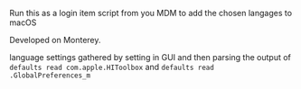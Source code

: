 Run this as a login item script from you MDM to add the chosen langages to macOS

Developed on Monterey.

language settings gathered by setting in GUI and then parsing the output of `defaults read com.apple.HIToolbox` and `defaults read .GlobalPreferences_m`

